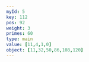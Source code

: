 ```yaml
---
myId: 5
key: 112
pos: 92
weight: 3
primes: 60
type: main
value: [11,4,1,0]
object: [11,32,50,86,108,120]
---
```

